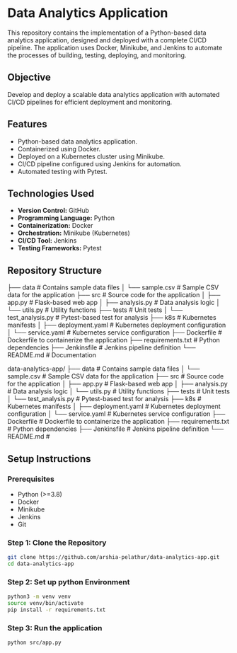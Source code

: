 # Data Analytics Application

This repository contains the implementation of a Python-based data analytics application, designed and deployed with a complete CI/CD pipeline. The application uses Docker, Minikube, and Jenkins to automate the processes of building, testing, deploying, and monitoring.

## Objective
Develop and deploy a scalable data analytics application with automated CI/CD pipelines for efficient deployment and monitoring.

## Features
- Python-based data analytics application.
- Containerized using Docker.
- Deployed on a Kubernetes cluster using Minikube.
- CI/CD pipeline configured using Jenkins for automation.
- Automated testing with Pytest.

## Technologies Used
- **Version Control:** GitHub
- **Programming Language:** Python
- **Containerization:** Docker
- **Orchestration:** Minikube (Kubernetes)
- **CI/CD Tool:** Jenkins
- **Testing Frameworks:** Pytest

## Repository Structure
├── data                   # Contains sample data files
│   └── sample.csv         # Sample CSV data for the application
├── src                    # Source code for the application
│   ├── app.py             # Flask-based web app
│   ├── analysis.py        # Data analysis logic
│   └── utils.py           # Utility functions
├── tests                  # Unit tests
│   └── test_analysis.py   # Pytest-based test for analysis
├── k8s                    # Kubernetes manifests
│   ├── deployment.yaml    # Kubernetes deployment configuration
│   └── service.yaml       # Kubernetes service configuration
├── Dockerfile             # Dockerfile to containerize the application
├── requirements.txt       # Python dependencies
├── Jenkinsfile            # Jenkins pipeline definition
└── README.md              # Documentation

data-analytics-app/ ├── data # Contains sample data files │ └── sample.csv # Sample CSV data for the application ├── src # Source code for the application │ ├── app.py # Flask-based web app │ ├── analysis.py # Data analysis logic │ └── utils.py # Utility functions ├── tests # Unit tests │ └── test_analysis.py # Pytest-based test for analysis ├── k8s # Kubernetes manifests │ ├── deployment.yaml # Kubernetes deployment configuration │ └── service.yaml # Kubernetes service configuration ├── Dockerfile # Dockerfile to containerize the application ├── requirements.txt # Python dependencies ├── Jenkinsfile # Jenkins pipeline definition └── README.md #

## Setup Instructions

### Prerequisites
- Python (>=3.8)
- Docker
- Minikube
- Jenkins
- Git

### Step 1: Clone the Repository
```bash
git clone https://github.com/arshia-pelathur/data-analytics-app.git
cd data-analytics-app
```
### Step 2: Set up python Environment
```bash
python3 -m venv venv
source venv/bin/activate
pip install -r requirements.txt
```
### Step 3: Run the application
```bash
python src/app.py
```
